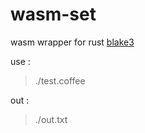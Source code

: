 # wasm-set

wasm wrapper for rust [blake3](https://docs.rs/blake3/latest/blake3/)

use :
> ./test.coffee

out :
> ./out.txt
